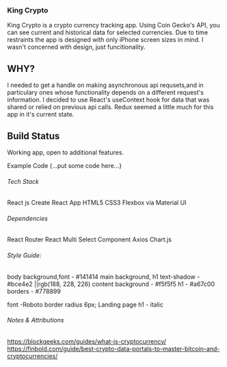 ### King Crypto
King Crypto is a crypto currency tracking app. Using Coin Gecko's API, you can see current and historical data for selected currencies. Due to time restraints the app is designed with only iPhone screen sizes in mind. I wasn't concerned with design, just funcitionality.

## WHY?
I needed to get a handle on making asynchronous api requsets,and in particulary ones whose functionality depends on a different request's information. I decided to use React's useContext hook for data that was shared or relied on previous api calls. Redux seemed a little much for this app in it's current state.

## Build Status
Working app, open to additional features. 

Example Code
{...put some code here...}

###### Tech Stack
React js 
Create React App
HTML5
CSS3
Flexbox via Material UI

###### Dependencies
React Router
React Multi Select Component
Axios
Chart.js

###### Style Guide:
body background,font -  #141414
main background, h1 text-shadow - #bce4e2 ||rgb(188, 228, 226)
content background - #f5f5f5
h1 - #a67c00
borders - #778899

font -Roboto
border radius 6px;
Landing page h1 - italic

###### Notes & Attributions
https://blockgeeks.com/guides/what-is-cryptocurrency/
https://finbold.com/guide/best-crypto-data-portals-to-master-bitcoin-and-cryptocurrencies/
